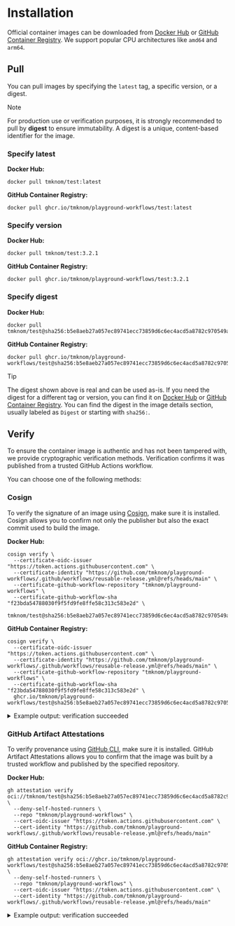 # Installation

Official container images can be downloaded from [Docker Hub][docker_hub] or [GitHub Container Registry][ghcr].
We support popular CPU architectures like `amd64` and `arm64`.

## Pull

You can pull images by specifying the `latest` tag, a specific version, or a digest.

> [!NOTE]
>
> For production use or verification purposes, it is strongly recommended to pull by **digest** to ensure immutability.
> A digest is a unique, content-based identifier for the image.

### Specify latest

**Docker Hub:**

```shell
docker pull tmknom/test:latest
```

**GitHub Container Registry:**

```shell
docker pull ghcr.io/tmknom/playground-workflows/test:latest
```

### Specify version

**Docker Hub:**

```shell
docker pull tmknom/test:3.2.1
```

**GitHub Container Registry:**

```shell
docker pull ghcr.io/tmknom/playground-workflows/test:3.2.1
```

### Specify digest

**Docker Hub:**

```shell
docker pull tmknom/test@sha256:b5e8aeb27a057ec89741ecc73859d6c6ec4acd5a8782c970549a109dfbef7eb7
```

**GitHub Container Registry:**

```shell
docker pull ghcr.io/tmknom/playground-workflows/test@sha256:b5e8aeb27a057ec89741ecc73859d6c6ec4acd5a8782c970549a109dfbef7eb7
```

> [!TIP]
>
> The digest shown above is real and can be used as-is.
> If you need the digest for a different tag or version, you can find it on [Docker Hub][docker_hub] or [GitHub Container Registry][ghcr].
> You can find the digest in the image details section, usually labeled as `Digest` or starting with `sha256:`.

## Verify

To ensure the container image is authentic and has not been tampered with, we provide cryptographic verification methods.
Verification confirms it was published from a trusted GitHub Actions workflow.

You can choose one of the following methods:

### Cosign

To verify the signature of an image using [Cosign](https://github.com/sigstore/cosign), make sure it is installed.
Cosign allows you to confirm not only the publisher but also the exact commit used to build the image.

**Docker Hub:**

```shell
cosign verify \
  --certificate-oidc-issuer "https://token.actions.githubusercontent.com" \
  --certificate-identity "https://github.com/tmknom/playground-workflows/.github/workflows/reusable-release.yml@refs/heads/main" \
  --certificate-github-workflow-repository "tmknom/playground-workflows" \
  --certificate-github-workflow-sha "f23bda54788030f9f5fd9fe8ffe58c313c583e2d" \
  tmknom/test@sha256:b5e8aeb27a057ec89741ecc73859d6c6ec4acd5a8782c970549a109dfbef7eb7
```

**GitHub Container Registry:**

```shell
cosign verify \
  --certificate-oidc-issuer "https://token.actions.githubusercontent.com" \
  --certificate-identity "https://github.com/tmknom/playground-workflows/.github/workflows/reusable-release.yml@refs/heads/main" \
  --certificate-github-workflow-repository "tmknom/playground-workflows" \
  --certificate-github-workflow-sha "f23bda54788030f9f5fd9fe8ffe58c313c583e2d" \
  ghcr.io/tmknom/playground-workflows/test@sha256:b5e8aeb27a057ec89741ecc73859d6c6ec4acd5a8782c970549a109dfbef7eb7
```

<details>
<summary>Example output: verification succeeded</summary>

```shell

Verification for ghcr.io/tmknom/playground-workflows/test@sha256:b5e8aeb27a057ec89741ecc73859d6c6ec4acd5a8782c970549a109dfbef7eb7 --
The following checks were performed on each of these signatures:
  - The cosign claims were validated
  - Existence of the claims in the transparency log was verified offline
  - The code-signing certificate was verified using trusted certificate authority certificates

[{"critical":{"identity":{"docker-reference":"ghcr.io/tmknom/playground-workflows/test"},"image":{"d...
```
</details>

### GitHub Artifact Attestations

To verify provenance using [GitHub CLI](https://cli.github.com/), make sure it is installed.
GitHub Artifact Attestations allows you to confirm that the image was built by a trusted workflow and published by the specified repository.

**Docker Hub:**

```shell
gh attestation verify oci://tmknom/test@sha256:b5e8aeb27a057ec89741ecc73859d6c6ec4acd5a8782c970549a109dfbef7eb7 \
  --deny-self-hosted-runners \
  --repo "tmknom/playground-workflows" \
  --cert-oidc-issuer "https://token.actions.githubusercontent.com" \
  --cert-identity "https://github.com/tmknom/playground-workflows/.github/workflows/reusable-release.yml@refs/heads/main"
```

**GitHub Container Registry:**

```shell
gh attestation verify oci://ghcr.io/tmknom/playground-workflows/test@sha256:b5e8aeb27a057ec89741ecc73859d6c6ec4acd5a8782c970549a109dfbef7eb7 \
  --deny-self-hosted-runners \
  --repo "tmknom/playground-workflows" \
  --cert-oidc-issuer "https://token.actions.githubusercontent.com" \
  --cert-identity "https://github.com/tmknom/playground-workflows/.github/workflows/reusable-release.yml@refs/heads/main"
```

<details>
<summary>Example output: verification succeeded</summary>

```shell
Loaded digest sha256:b5e8aeb27a057ec89741ecc73859d6c6ec4acd5a8782c970549a109dfbef7eb7 for oci://ghcr.io/tmknom/playground-workflows/test@sha256:b5e8aeb27a057ec89741ecc73859d6c6ec4acd5a8782c970549a109dfbef7eb7
Loaded 2 attestations from GitHub API
✓ Verification succeeded!
...
```
</details>

[docker_hub]: https://hub.docker.com/r/tmknom/test
[ghcr]: https://github.com/tmknom/playground-workflows/pkgs/container/dockerfiles%2Ftest
